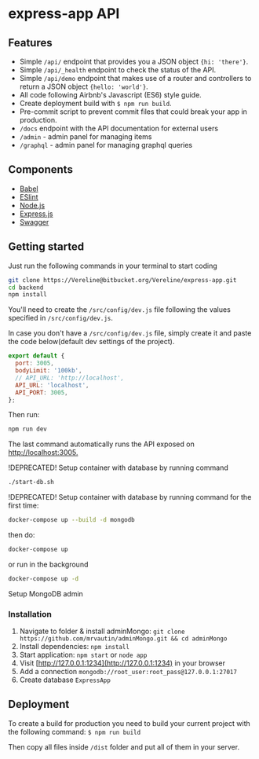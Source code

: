 # express-app API

## Features

* Simple `/api/` endpoint that provides you a JSON object `{hi: 'there'}`.
* Simple `/api/_health` endpoint to check the status of the API.
* Simple `/api/demo` endpoint that makes use of a router and controllers to return a JSON object `{hello: 'world'}`.
* All code following Airbnb's Javascript (ES6) style guide.
* Create deployment build with `$ npm run build`.
* Pre-commit script to prevent commit files that could break your app in production.
* `/docs` endpoint with the API documentation for external users
* `/admin` - admin panel for managing items
* `/graphql` - admin panel for managing graphql queries

## Components

* [Babel](https://babeljs.io/)
* [ESlint](https://eslint.org/)
* [Node.js](https://nodejs.org/en/)
* [Express.js](http://expressjs.com/)
* [Swagger](https://swagger.io/)

## Getting started

Just run the following commands in your terminal to start coding

```bash
git clone https://Vereline@bitbucket.org/Vereline/express-app.git
cd backend
npm install
```

You'll need to create the `/src/config/dev.js` file following the values specified in `/src/config/dev.js`.

In case you don't have a `/src/config/dev.js` file, simply create it and paste the code below(default dev settings of the project).

```js
export default {
  port: 3005,
  bodyLimit: '100kb',
  // API_URL: 'http://localhost',
  API_URL: 'localhost',
  API_PORT: 3005,
};
```

Then run:

```bash
npm run dev
```

The last command automatically runs the API exposed on <http://localhost:3005.>

!DEPRECATED! Setup container with database by running command

```bash
./start-db.sh
```

!DEPRECATED! Setup container with database by running command for the first time:

```bash
docker-compose up --build -d mongodb
```

then do:

```bash
docker-compose up
```

or run in the background

```bash
docker-compose up -d
```

Setup MongoDB admin

### Installation

1. Navigate to folder & install adminMongo: `git clone https://github.com/mrvautin/adminMongo.git && cd adminMongo`
2. Install dependencies: `npm install`
3. Start application: `npm start` or `node app`
4. Visit [http://127.0.0.1:1234](http://127.0.0.1:1234) in your browser
5. Add a connection `mongodb://root_user:root_pass@127.0.0.1:27017`
6. Create database `ExpressApp`

## Deployment

To create a build for production you need to build your current project with the following command:
`$ npm run build`

Then copy all files inside `/dist` folder and put all of them in your server.

